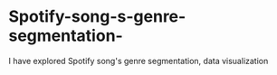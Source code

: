# Spotify-song-s-genre-segmentation-
I have explored Spotify song's genre segmentation, data visualization 
